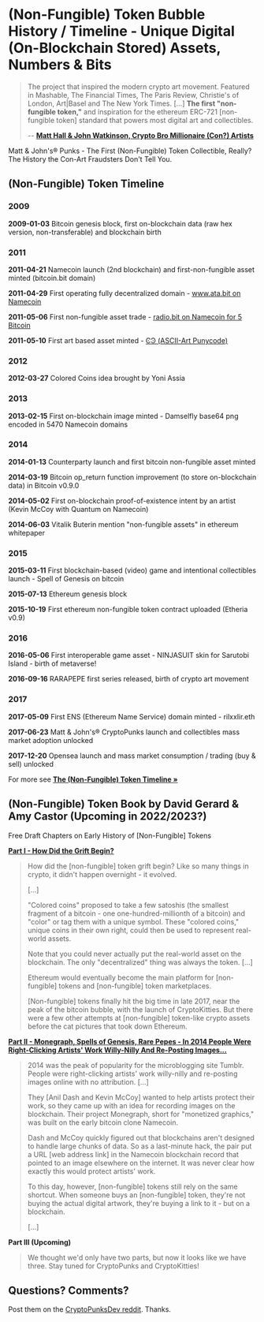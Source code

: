 #  (Non-Fungible) Token Bubble History / Timeline  - Unique Digital (On-Blockchain Stored) Assets, Numbers & Bits


> The project that inspired the modern crypto art movement. 
> Featured in Mashable, The Financial Times, The Paris Review, Christie's of London, Art|Basel and The New York Times. [...] 
> **The first "non-fungible token,"** and inspiration
> for the ethereum ERC-721 [non-fungible token] standard that powers most digital art and collectibles.
>
>  -- [**Matt Hall & John Watkinson, Crypto Bro Millionaire (Con?) Artists**](https://web.archive.org/web/20190403085333/http://larvalabs.com/cryptopunks) 



Matt & John's® Punks - The First (Non-Fungible) Token Collectible, Really? The History the Con-Art Fraudsters Don't Tell You.


## (Non-Fungible) Token Timeline

### 2009

**2009-01-03**    Bitcoin genesis block, first on-blockchain data
(raw hex version, non-transferable) and blockchain birth

### 2011

**2011-04-21**   Namecoin launch (2nd blockchain) and first-non-fungible asset minted (bitcoin.bit domain)

**2011-04-29**   First operating fully decentralized domain - [www.ata.bit on Namecoin](https://web.archive.org/web/20110503221356/http://namecoin.bitcoin-contact.org/)

**2011-05-06**  First non-fungible asset trade - [radio.bit on Namecoin for 5 Bitcoin](https://vikingmi.medium.com/d-radio-the-first-nft-ever-traded-bfb8d8ba9ecc)

**2011-05-10**  First art based asset minted - [ϾϿ (ASCII-Art Punycode)](https://namebrow.se/name/d/xn--tzac/)

### 2012

**2012-03-27**   Colored Coins idea brought by Yoni Assia

<!--
**2012-05-31**  First w3b online identy minted (id/khal on Namecoin)
-->

### 2013

**2013-02-15**   First on-blockchain image minted - Damselfly base64 png encoded in 5470 Namecoin domains

### 2014

**2014-01-13**  Counterparty launch and first bitcoin non-fungible asset minted

**2014-03-19**   Bitcoin op_return function improvement (to store on-blockchain data) in Bitcoin v0.9.0

**2014-05-02**   First on-blockchain proof-of-existence intent
by an artist  (Kevin McCoy with Quantum on Namecoin)

**2014-06-03**   Vitalik Buterin mention "non-fungible assets"
in ethereum whitepaper

### 2015

**2015-03-11**    First blockchain-based (video) game
and intentional collectibles launch - Spell of Genesis on bitcoin

**2015-07-13**    Ethereum genesis block

**2015-10-19**    First ethereum non-fungible token contract uploaded (Etheria v0.9)

### 2016 

**2016-05-06**    First interoperable game asset - NINJASUIT skin
for Sarutobi Island - birth of metaverse!

**2016-09-16**    RARAPEPE first series released, birth of crypto art movement

### 2017

**2017-05-09**    First ENS (Ethereum Name Service) domain minted - rilxxlir.eth

**2017-06-23**     Matt & John's® CryptoPunks launch and collectibles mass market adoption unlocked

**2017-12-20**      Opensea launch and mass market consumption / trading (buy & sell) unlocked





For more see [**The (Non-Fungible) Token Timeline »**](https://thenfttimeline.com)



## (Non-Fungible) Token Book by David Gerard & Amy Castor (Upcoming in 2022/2023?)

Free Draft Chapters on Early History of [Non-Fungible] Tokens

[**Part I - How Did the Grift Begin?**](https://davidgerard.co.uk/blockchain/2022/05/25/the-prehistory-of-nfts/)

> How did the [non-fungible] token grift begin?
> Like so many things in crypto, it didn't happen
> overnight - it evolved.
>
> [...]
>
> "Colored coins" proposed to take a few satoshis
> (the smallest fragment of a bitcoin - 
> one one-hundred-millionth of a bitcoin) and "color"
>  or tag them with a unique symbol. These "colored coins,"
> unique coins in their own right, 
> could then be used to represent real-world assets.
>
> Note that you could never actually put the real-world asset
>  on the blockchain. The only "decentralized" thing was always the token.
> [...]
>
> Ethereum would eventually become the main platform for [non-fungible] tokens and [non-fungible] token marketplaces.
> 
> [Non-fungible] tokens finally hit the big time in late 2017, near the peak of the bitcoin bubble,
>  with the launch of CryptoKitties. But there were a few other attempts at [non-fungible] token-like crypto assets before the cat pictures that took down Ethereum.


[**Part II - Monegraph, Spells of Genesis, Rare Pepes - In 2014 People Were Right-Clicking Artists' Work Willy-Nilly And Re-Posting Images...**](https://amycastor.com/2022/05/28/early-history-of-nfts-monegraph-spells-of-genesis-rare-pepes/)

> 2014 was the peak of popularity for the microblogging
> site Tumblr. People were right-clicking artists' 
> work willy-nilly and re-posting images online with no attribution. [...]
>
> They [Anil Dash and Kevin McCoy] wanted
> to help artists protect their work, so they came up
> with an idea for recording images on the blockchain. 
> Their project Monegraph, short for "monetized graphics," 
> was built on the early bitcoin clone Namecoin.
>
> Dash and McCoy quickly figured out that blockchains aren't
> designed to handle large chunks of data. 
> So as a last-minute hack, the pair put a URL [web address link] 
> in the Namecoin blockchain record that pointed
> to an image elsewhere on the internet. 
> It was never clear how exactly this would protect artists' work.
>
> To this day, however, [non-fungible] tokens still rely on the same shortcut. When someone buys an [non-fungible] token, they're not buying the actual digital artwork,
>  they're buying a link to it - but on a blockchain.
>
> [...]


**Part III (Upcoming)**

>  We thought we'd only have two parts, but now it looks like we have three. Stay tuned for CryptoPunks and CryptoKitties!



## Questions? Comments?

Post them on the [CryptoPunksDev reddit](https://old.reddit.com/r/CryptoPunksDev). Thanks.

